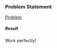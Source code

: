 <h3>Problem Statement</h3>

<a href="https://www.hackerrank.com/challenges/saveprincess2">Problem</a>

<h5>Result</h5>

Work perfectly!